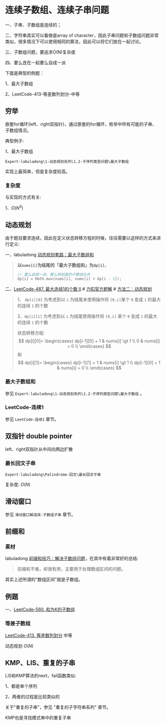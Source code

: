 # 连续子数组、连续子串问题

一、子串、子数组是连续的；

二、字符串其实可以看做是array of character，因此子串问题和子数组问题非常类似，很多情况下可以使用相同的算法，因此可以将它们放在一起讨论。

三、子数组问题，要追求O(N)复杂度

四、要么连在一起要么自成一派

下面是典型的例题：

1、最大子数组

2、LeetCode-413-等差数列划分-中等



## 穷举

嵌套for循环(left、right双指针)，通过嵌套的for循环，枚举中所有可能的子串、子数组情况。

典型例子:

1、最大子数组

`Expert-labuladong\1-动态规划系列\1.2-子序列类型问题\最大子数组`

实现上最简单，但是复杂度较高。

### 复杂度

与实现的方式有关:

1、$O(N^3)$​



## 动态规划

由于题目要求连续，因此在定义状态转移方程的时候，往往需要以这样的方式来进行定义:

一、labuladong [动态规划套路：最大子数组和](https://mp.weixin.qq.com/s/nrULqCsRsrPKi3Y-nUfnqg)

> **以`nums[i]`为结尾的「最大子数组和」为`dp[i]`**。
>
> ```c++
> // 要么自成一派，要么和前面的子数组合并
> dp[i] = Math.max(nums[i], nums[i] + dp[i - 1]);
> ```
>
> 

二、[LeetCode-487. 最大连续1的个数 II](https://leetcode.cn/problems/max-consecutive-ones-ii/) # [力扣官方题解](https://leetcode.cn/u/leetcode-solution/) # [方法二：动态规划](https://leetcode.cn/problems/max-consecutive-ones-ii/solution/zui-da-lian-xu-1de-ge-shu-ii-by-leetcode-solution/) 

> 1、 `dp[i][0]` 为考虑到以 `i` 为结尾未使用操作将 `[0,i]`某个 `0` 变成 `1` 的最大的连续 `1` 的个数
>
> 2、`dp[i][1]` 为考虑到以 `i` 为结尾使用操作将 `[0,i]` 某个 `0` 变成 `1` 的最大的连续 `1` 的个数
>
> 状态转移方程:
> $$
> dp[i][0]=
> \begin{cases}
> dp[i-1][0] + 1 & nums[i] \gt 1 \\
> 0 & nums[i] = 0 \\
> \end{cases}
> $$
> 和
> $$
> dp[i][1]=
> \begin{cases}
> dp[i-1][1] + 1 & nums[i] \gt 1 \\
> dp[i-1][0] + 1 & nums[i] = 0 \\
> \end{cases}
> $$
> 

### 最大子数组和

参见 `Expert-labuladong\1-动态规划系列\1.2-子序列类型问题\最大子数组` 。



### LeetCode-连续1

参见 `LeetCode-连续1` 章节。



## 双指针 double pointer

left、right双指针从中间向两边扩散



### 最长回文子串

`Expert-labuladong\Palindrome-回文\最长回文子串`

复杂度: $O(N)$ 

## 滑动窗口

参见 `滑动窗口解连续-子数组子串` 章节。



## 前缀和

### 素材

labuladong [前缀和技巧：解决子数组问题](https://mp.weixin.qq.com/s/4TxF0xVhlUO6v3teip9Jzg)，在其中有着非常好的总结:

> 前缀和不难，却很有用，主要用于处理数组区间的问题。

其实上述所谓的"数组区间"就是子数组。

## 例题

一、[LeetCode-560. 和为K的子数组](https://leetcode.cn/problems/subarray-sum-equals-k/)

### 等差子数组

[LeetCode-413. 等差数列划分](https://leetcode.cn/problems/arithmetic-slices/) 中等

动态规划 $O(N)$



## KMP、LIS、重复的子串

LIS和KMP算法的next，fail函数类似: 

1、都是单个序列

2、两者的过程是比较类似的

关于"重复的子串"，参见 "重复的子字符串系列" 章节。



KMP也是寻找模式串中的重复子串